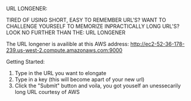 URL LONGENER:

TIRED OF USING SHORT, EASY TO REMEMBER URL'S? WANT TO CHALLENGE YOURSELF TO MEMORIZE INPRACTICALLY LONG URL'S? LOOK NO FURTHER THAN THE:
URL LONGENER

The URL longener is availible at this AWS address: http://ec2-52-36-178-239.us-west-2.compute.amazonaws.com:9000

Getting Started:

1) Type in the URL you want to elongate
2) Type in a key (this will become apart of your new url)
3) Click the "Submit" button and voila, you got youself an unessecarily long URL courtesy of AWS 